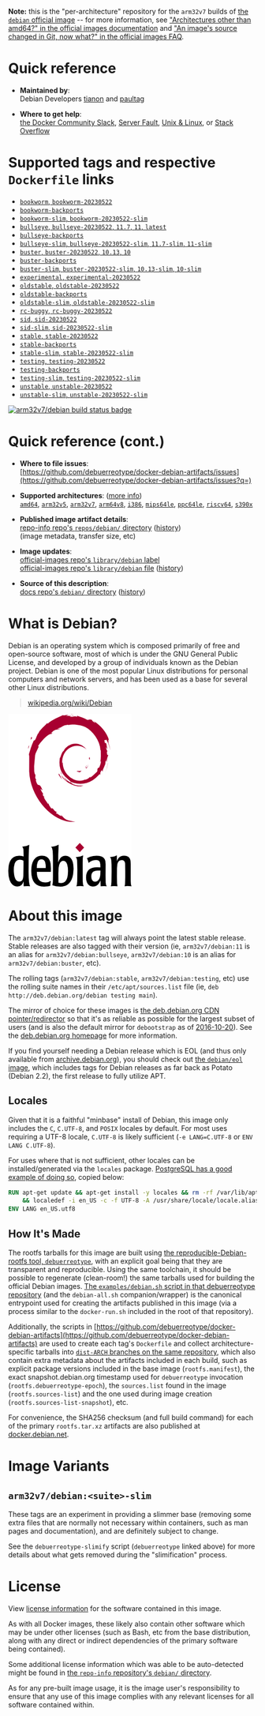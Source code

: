 <!--

********************************************************************************

WARNING:

    DO NOT EDIT "debian/README.md"

    IT IS AUTO-GENERATED

    (from the other files in "debian/" combined with a set of templates)

********************************************************************************

-->

**Note:** this is the "per-architecture" repository for the `arm32v7` builds of [the `debian` official image](https://hub.docker.com/_/debian) -- for more information, see ["Architectures other than amd64?" in the official images documentation](https://github.com/docker-library/official-images#architectures-other-than-amd64) and ["An image's source changed in Git, now what?" in the official images FAQ](https://github.com/docker-library/faq#an-images-source-changed-in-git-now-what).

# Quick reference

-	**Maintained by**:  
	Debian Developers [tianon](https://qa.debian.org/developer.php?login=tianon) and [paultag](https://qa.debian.org/developer.php?login=paultag)

-	**Where to get help**:  
	[the Docker Community Slack](https://dockr.ly/comm-slack), [Server Fault](https://serverfault.com/help/on-topic), [Unix & Linux](https://unix.stackexchange.com/help/on-topic), or [Stack Overflow](https://stackoverflow.com/help/on-topic)

# Supported tags and respective `Dockerfile` links

-	[`bookworm`, `bookworm-20230522`](https://github.com/debuerreotype/docker-debian-artifacts/blob/c9efb21aa621caa0f4de1e845a7496b5f5a4245a/bookworm/Dockerfile)
-	[`bookworm-backports`](https://github.com/debuerreotype/docker-debian-artifacts/blob/c9efb21aa621caa0f4de1e845a7496b5f5a4245a/bookworm/backports/Dockerfile)
-	[`bookworm-slim`, `bookworm-20230522-slim`](https://github.com/debuerreotype/docker-debian-artifacts/blob/c9efb21aa621caa0f4de1e845a7496b5f5a4245a/bookworm/slim/Dockerfile)
-	[`bullseye`, `bullseye-20230522`, `11.7`, `11`, `latest`](https://github.com/debuerreotype/docker-debian-artifacts/blob/c9efb21aa621caa0f4de1e845a7496b5f5a4245a/bullseye/Dockerfile)
-	[`bullseye-backports`](https://github.com/debuerreotype/docker-debian-artifacts/blob/c9efb21aa621caa0f4de1e845a7496b5f5a4245a/bullseye/backports/Dockerfile)
-	[`bullseye-slim`, `bullseye-20230522-slim`, `11.7-slim`, `11-slim`](https://github.com/debuerreotype/docker-debian-artifacts/blob/c9efb21aa621caa0f4de1e845a7496b5f5a4245a/bullseye/slim/Dockerfile)
-	[`buster`, `buster-20230522`, `10.13`, `10`](https://github.com/debuerreotype/docker-debian-artifacts/blob/c9efb21aa621caa0f4de1e845a7496b5f5a4245a/buster/Dockerfile)
-	[`buster-backports`](https://github.com/debuerreotype/docker-debian-artifacts/blob/c9efb21aa621caa0f4de1e845a7496b5f5a4245a/buster/backports/Dockerfile)
-	[`buster-slim`, `buster-20230522-slim`, `10.13-slim`, `10-slim`](https://github.com/debuerreotype/docker-debian-artifacts/blob/c9efb21aa621caa0f4de1e845a7496b5f5a4245a/buster/slim/Dockerfile)
-	[`experimental`, `experimental-20230522`](https://github.com/debuerreotype/docker-debian-artifacts/blob/c9efb21aa621caa0f4de1e845a7496b5f5a4245a/experimental/Dockerfile)
-	[`oldstable`, `oldstable-20230522`](https://github.com/debuerreotype/docker-debian-artifacts/blob/c9efb21aa621caa0f4de1e845a7496b5f5a4245a/oldstable/Dockerfile)
-	[`oldstable-backports`](https://github.com/debuerreotype/docker-debian-artifacts/blob/c9efb21aa621caa0f4de1e845a7496b5f5a4245a/oldstable/backports/Dockerfile)
-	[`oldstable-slim`, `oldstable-20230522-slim`](https://github.com/debuerreotype/docker-debian-artifacts/blob/c9efb21aa621caa0f4de1e845a7496b5f5a4245a/oldstable/slim/Dockerfile)
-	[`rc-buggy`, `rc-buggy-20230522`](https://github.com/debuerreotype/docker-debian-artifacts/blob/c9efb21aa621caa0f4de1e845a7496b5f5a4245a/rc-buggy/Dockerfile)
-	[`sid`, `sid-20230522`](https://github.com/debuerreotype/docker-debian-artifacts/blob/c9efb21aa621caa0f4de1e845a7496b5f5a4245a/sid/Dockerfile)
-	[`sid-slim`, `sid-20230522-slim`](https://github.com/debuerreotype/docker-debian-artifacts/blob/c9efb21aa621caa0f4de1e845a7496b5f5a4245a/sid/slim/Dockerfile)
-	[`stable`, `stable-20230522`](https://github.com/debuerreotype/docker-debian-artifacts/blob/c9efb21aa621caa0f4de1e845a7496b5f5a4245a/stable/Dockerfile)
-	[`stable-backports`](https://github.com/debuerreotype/docker-debian-artifacts/blob/c9efb21aa621caa0f4de1e845a7496b5f5a4245a/stable/backports/Dockerfile)
-	[`stable-slim`, `stable-20230522-slim`](https://github.com/debuerreotype/docker-debian-artifacts/blob/c9efb21aa621caa0f4de1e845a7496b5f5a4245a/stable/slim/Dockerfile)
-	[`testing`, `testing-20230522`](https://github.com/debuerreotype/docker-debian-artifacts/blob/c9efb21aa621caa0f4de1e845a7496b5f5a4245a/testing/Dockerfile)
-	[`testing-backports`](https://github.com/debuerreotype/docker-debian-artifacts/blob/c9efb21aa621caa0f4de1e845a7496b5f5a4245a/testing/backports/Dockerfile)
-	[`testing-slim`, `testing-20230522-slim`](https://github.com/debuerreotype/docker-debian-artifacts/blob/c9efb21aa621caa0f4de1e845a7496b5f5a4245a/testing/slim/Dockerfile)
-	[`unstable`, `unstable-20230522`](https://github.com/debuerreotype/docker-debian-artifacts/blob/c9efb21aa621caa0f4de1e845a7496b5f5a4245a/unstable/Dockerfile)
-	[`unstable-slim`, `unstable-20230522-slim`](https://github.com/debuerreotype/docker-debian-artifacts/blob/c9efb21aa621caa0f4de1e845a7496b5f5a4245a/unstable/slim/Dockerfile)

[![arm32v7/debian build status badge](https://img.shields.io/jenkins/s/https/doi-janky.infosiftr.net/job/multiarch/job/arm32v7/job/debian.svg?label=arm32v7/debian%20%20build%20job)](https://doi-janky.infosiftr.net/job/multiarch/job/arm32v7/job/debian/)

# Quick reference (cont.)

-	**Where to file issues**:  
	[https://github.com/debuerreotype/docker-debian-artifacts/issues](https://github.com/debuerreotype/docker-debian-artifacts/issues?q=)

-	**Supported architectures**: ([more info](https://github.com/docker-library/official-images#architectures-other-than-amd64))  
	[`amd64`](https://hub.docker.com/r/amd64/debian/), [`arm32v5`](https://hub.docker.com/r/arm32v5/debian/), [`arm32v7`](https://hub.docker.com/r/arm32v7/debian/), [`arm64v8`](https://hub.docker.com/r/arm64v8/debian/), [`i386`](https://hub.docker.com/r/i386/debian/), [`mips64le`](https://hub.docker.com/r/mips64le/debian/), [`ppc64le`](https://hub.docker.com/r/ppc64le/debian/), [`riscv64`](https://hub.docker.com/r/riscv64/debian/), [`s390x`](https://hub.docker.com/r/s390x/debian/)

-	**Published image artifact details**:  
	[repo-info repo's `repos/debian/` directory](https://github.com/docker-library/repo-info/blob/master/repos/debian) ([history](https://github.com/docker-library/repo-info/commits/master/repos/debian))  
	(image metadata, transfer size, etc)

-	**Image updates**:  
	[official-images repo's `library/debian` label](https://github.com/docker-library/official-images/issues?q=label%3Alibrary%2Fdebian)  
	[official-images repo's `library/debian` file](https://github.com/docker-library/official-images/blob/master/library/debian) ([history](https://github.com/docker-library/official-images/commits/master/library/debian))

-	**Source of this description**:  
	[docs repo's `debian/` directory](https://github.com/docker-library/docs/tree/master/debian) ([history](https://github.com/docker-library/docs/commits/master/debian))

# What is Debian?

Debian is an operating system which is composed primarily of free and open-source software, most of which is under the GNU General Public License, and developed by a group of individuals known as the Debian project. Debian is one of the most popular Linux distributions for personal computers and network servers, and has been used as a base for several other Linux distributions.

> [wikipedia.org/wiki/Debian](https://en.wikipedia.org/wiki/Debian)

![logo](https://raw.githubusercontent.com/docker-library/docs/b449be7df57e9ed9086bb5821bfb5d6cdc5d67a4/debian/logo.png)

# About this image

The `arm32v7/debian:latest` tag will always point the latest stable release. Stable releases are also tagged with their version (ie, `arm32v7/debian:11` is an alias for `arm32v7/debian:bullseye`, `arm32v7/debian:10` is an alias for `arm32v7/debian:buster`, etc).

The rolling tags (`arm32v7/debian:stable`, `arm32v7/debian:testing`, etc) use the rolling suite names in their `/etc/apt/sources.list` file (ie, `deb http://deb.debian.org/debian testing main`).

The mirror of choice for these images is [the deb.debian.org CDN pointer/redirector](https://deb.debian.org) so that it's as reliable as possible for the largest subset of users (and is also the default mirror for `debootstrap` as of [2016-10-20](https://anonscm.debian.org/cgit/d-i/debootstrap.git/commit/?id=9e8bc60ad1ccf3a25ce7890526b70059f3e770de)). See the [deb.debian.org homepage](https://deb.debian.org) for more information.

If you find yourself needing a Debian release which is EOL (and thus only available from [archive.debian.org](http://archive.debian.org)), you should check out [the `debian/eol` image](https://hub.docker.com/r/debian/eol/), which includes tags for Debian releases as far back as Potato (Debian 2.2), the first release to fully utilize APT.

## Locales

Given that it is a faithful "minbase" install of Debian, this image only includes the `C`, `C.UTF-8`, and `POSIX` locales by default. For most uses requiring a UTF-8 locale, `C.UTF-8` is likely sufficient (`-e LANG=C.UTF-8` or `ENV LANG C.UTF-8`).

For uses where that is not sufficient, other locales can be installed/generated via the `locales` package. [PostgreSQL has a good example of doing so](https://github.com/docker-library/postgres/blob/69bc540ecfffecce72d49fa7e4a46680350037f9/9.6/Dockerfile#L21-L24), copied below:

```dockerfile
RUN apt-get update && apt-get install -y locales && rm -rf /var/lib/apt/lists/* \
	&& localedef -i en_US -c -f UTF-8 -A /usr/share/locale/locale.alias en_US.UTF-8
ENV LANG en_US.utf8
```

## How It's Made

The rootfs tarballs for this image are built using [the reproducible-Debian-rootfs tool, `debuerreotype`](https://github.com/debuerreotype/debuerreotype), with an explicit goal being that they are transparent and reproducible. Using the same toolchain, it should be possible to regenerate (clean-room!) the same tarballs used for building the official Debian images. [The `examples/debian.sh` script in that debuerreotype repository](https://github.com/debuerreotype/debuerreotype/blob/master/examples/debian.sh) (and the `debian-all.sh` companion/wrapper) is the canonical entrypoint used for creating the artifacts published in this image (via a process similar to the `docker-run.sh` included in the root of that repository).

Additionally, the scripts in [https://github.com/debuerreotype/docker-debian-artifacts](https://github.com/debuerreotype/docker-debian-artifacts) are used to create each tag's `Dockerfile` and collect architecture-specific tarballs into [`dist-ARCH` branches on the same repository](https://github.com/debuerreotype/docker-debian-artifacts/branches), which also contain extra metadata about the artifacts included in each build, such as explicit package versions included in the base image (`rootfs.manifest`), the exact snapshot.debian.org timestamp used for `debuerreotype` invocation (`rootfs.debuerreotype-epoch`), the `sources.list` found in the image (`rootfs.sources-list`) and the one used during image creation (`rootfs.sources-list-snapshot`), etc.

For convenience, the SHA256 checksum (and full build command) for each of the primary `rootfs.tar.xz` artifacts are also published at [docker.debian.net](https://docker.debian.net/).

# Image Variants

## `arm32v7/debian:<suite>-slim`

These tags are an experiment in providing a slimmer base (removing some extra files that are normally not necessary within containers, such as man pages and documentation), and are definitely subject to change.

See the `debuerreotype-slimify` script (`debuerreotype` linked above) for more details about what gets removed during the "slimification" process.

# License

View [license information](https://www.debian.org/social_contract#guidelines) for the software contained in this image.

As with all Docker images, these likely also contain other software which may be under other licenses (such as Bash, etc from the base distribution, along with any direct or indirect dependencies of the primary software being contained).

Some additional license information which was able to be auto-detected might be found in [the `repo-info` repository's `debian/` directory](https://github.com/docker-library/repo-info/tree/master/repos/debian).

As for any pre-built image usage, it is the image user's responsibility to ensure that any use of this image complies with any relevant licenses for all software contained within.
